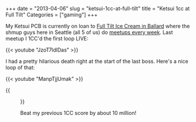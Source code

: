 +++
date = "2013-04-06"
slug = "ketsui-1cc-at-full-tilt"
title = "Ketsui 1cc at Full Tilt"
Categories = ["gaming"]
+++

My Ketsui PCB is currently on loan to
[Full Tilt Ice Cream in Ballard](http://www.yelp.com/biz/full-tilt-ice-cream-seattle-5) where the
shmup guys here in Seattle (all 5 of us) do
[meetups every week](http://shmups.system11.org/viewtopic.php?f=8&t=41318). Last meetup I 1CC'd the
first loop LIVE:

{{< youtube "JzoT7ldlDas" >}}

I had a pretty hilarious death right at the start of the last boss. Here's a nice loop of that:

{{< youtube "ManpTjjUmak" >}}

{{<figure src="/images/Ketsui1CCFT.jpg" caption="Final score: 82,520,034">}}

Beat my previous 1CC score by about 10 million!
